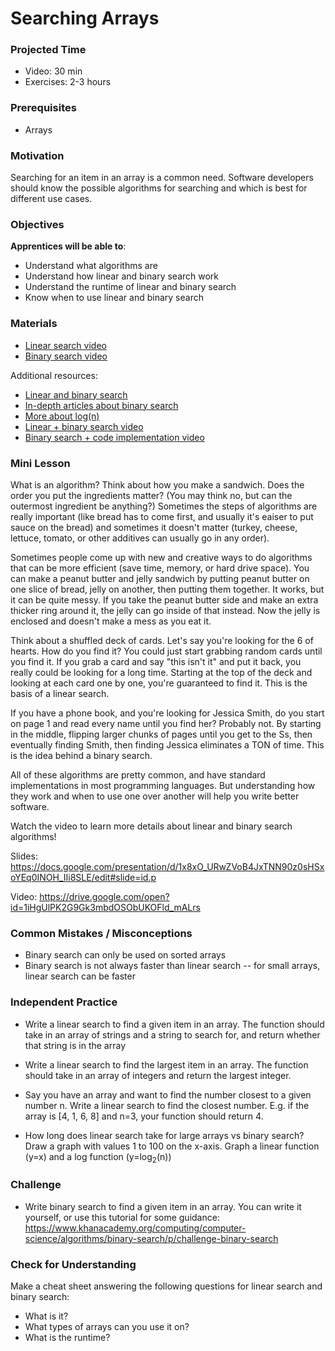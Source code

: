 # Searching Arrays

### Projected Time
- Video: 30 min
- Exercises: 2-3 hours

### Prerequisites
- Arrays

### Motivation
Searching for an item in an array is a common need. Software developers should know the possible algorithms for searching and which is best for different use cases.

### Objectives
**Apprentices will be able to**:
- Understand what algorithms are
- Understand how linear and binary search work
- Understand the runtime of linear and binary search
- Know when to use linear and binary search

### Materials

- [Linear search video](https://www.youtube.com/watch?v=vZWfKBdSgXI)
- [Binary search video](https://www.youtube.com/watch?v=5xlIPT1FRcA)

Additional resources:
- [Linear and binary search](https://medium.com/@connorleech/implement-linear-and-binary-search-algorithms-with-javascript-2149997588f0)
- [In-depth articles about binary search](https://www.khanacademy.org/computing/computer-science/algorithms/binary-search/a/binary-search)
- [More about log(n)](https://hackernoon.com/what-does-the-time-complexity-o-log-n-actually-mean-45f94bb5bfbf)
- [Linear + binary search video](https://www.youtube.com/watch?v=wNVCJj642n4)
- [Binary search + code implementation video](https://www.youtube.com/watch?v=P3YID7liBug)


### Mini Lesson

What is an algorithm? Think about how you make a sandwich. Does the order you put the ingredients matter? (You may think no, but can the outermost ingredient be anything?) Sometimes the steps of algorithms are really important (like bread has to come first, and usually it's eaiser to put sauce on the bread) and sometimes it doesn't matter (turkey, cheese, lettuce, tomato, or other additives can usually go in any order).

Sometimes people come up with new and creative ways to do algorithms that can be more efficient (save time, memory, or hard drive space). You can make a peanut butter and jelly sandwich by putting peanut butter on one slice of bread, jelly on another, then putting them together. It works, but it can be quite messy. If you take the peanut butter side and make an extra thicker ring around it, the jelly can go inside of that instead. Now the jelly is enclosed and doesn't make a mess as you eat it.

Think about a shuffled deck of cards. Let's say you're looking for the 6 of hearts. How do you find it? You could just start grabbing random cards until you find it. If you grab a card and say "this isn't it" and put it back, you really could be looking for a long time. Starting at the top of the deck and looking at each card one by one, you're guaranteed to find it. This is the basis of a linear search.

If you have a phone book, and you're looking for Jessica Smith, do you start on page 1 and read every name until you find her? Probably not. By starting in the middle, flipping larger chunks of pages until you get to the Ss, then eventually finding Smith, then finding Jessica eliminates a TON of time. This is the idea behind a binary search.

All of these algorithms are pretty common, and have standard implementations in most programming languages. But understanding how they work and when to use one over another will help you write better software.

Watch the video to learn more details about linear and binary search algorithms!

Slides: https://docs.google.com/presentation/d/1x8xO_URwZVoB4JxTNN90z0sHSxoYEq0INOH_IIi8SLE/edit#slide=id.p

Video: https://drive.google.com/open?id=1iHgUlPK2G9Gk3mbdOSObUKOFld_mALrs

### Common Mistakes / Misconceptions
- Binary search can only be used on sorted arrays
- Binary search is not always faster than linear search -- for small arrays, linear search can be faster

### Independent Practice

- Write a linear search to find a given item in an array. The function should take in an array of strings and a string to search for, and return whether that string is in the array

- Write a linear search to find the largest item in an array. The function should take in an array of integers and return the largest integer.

- Say you have an array and want to find the number closest to a given number n. Write a linear search to find the closest number.
E.g. if the array is [4, 1, 6, 8] and n=3, your function should return 4.

- How long does linear search take for large arrays vs binary search? Draw a graph with values 1 to 100 on the x-axis. Graph a linear function (y=x) and a log function (y=log<sub>2</sub>(n))

### Challenge

- Write binary search to find a given item in an array. You can write it yourself, or use this tutorial for some guidance: https://www.khanacademy.org/computing/computer-science/algorithms/binary-search/p/challenge-binary-search


### Check for Understanding

Make a cheat sheet answering the following questions for linear search and binary search:
- What is it?
- What types of arrays can you use it on?
- What is the runtime?

